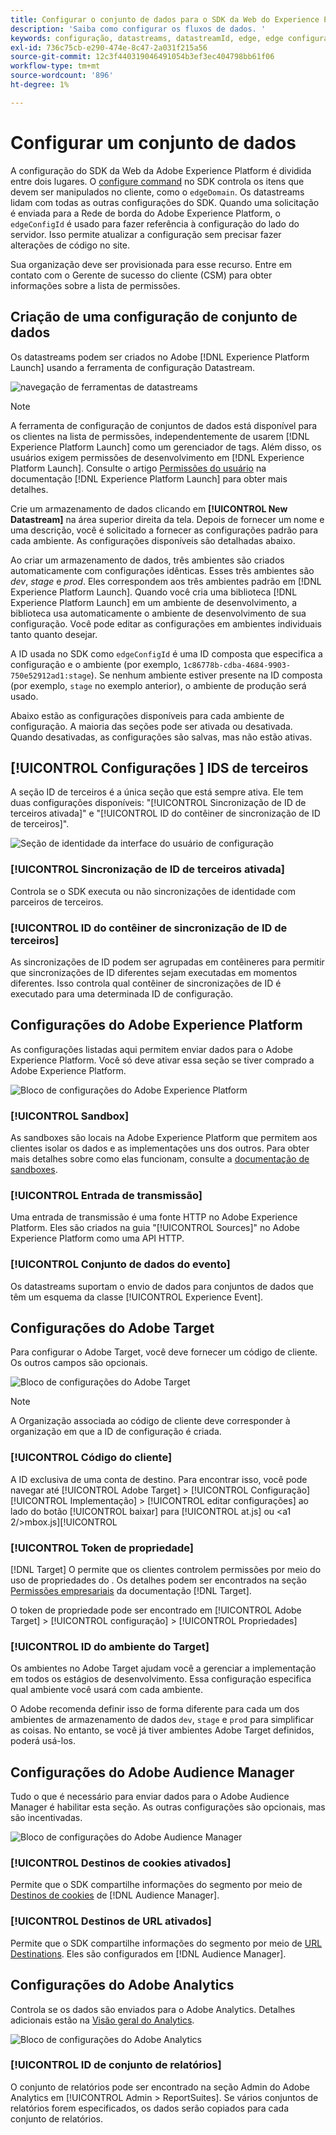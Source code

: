 ```yaml
---
title: Configurar o conjunto de dados para o SDK da Web do Experience Platform
description: 'Saiba como configurar os fluxos de dados. '
keywords: configuração, datastreams, datastreamId, edge, edge configuration id, Environment Settings, edgeConfigId, identidade, sincronização de id ativada, ID do contêiner de sincronização de ID, sandbox, Streaming Inlet, conjunto de dados de eventos, target, código do cliente, Token de propriedade, Target Environment ID, Destinos de cookies, destinos de url, Configurações do Analytics Blockreport suite id;
exl-id: 736c75cb-e290-474e-8c47-2a031f215a56
source-git-commit: 12c3f440319046491054b3ef3ec404798bb61f06
workflow-type: tm+mt
source-wordcount: '896'
ht-degree: 1%

---
```



# Configurar um conjunto de dados

A configuração do SDK da Web da Adobe Experience Platform é dividida entre dois lugares. O [configure command](configuring-the-sdk.md) no SDK controla os itens que devem ser manipulados no cliente, como o `edgeDomain`. Os datastreams lidam com todas as outras configurações do SDK. Quando uma solicitação é enviada para a Rede de borda do Adobe Experience Platform, o `edgeConfigId` é usado para fazer referência à configuração do lado do servidor. Isso permite atualizar a configuração sem precisar fazer alterações de código no site.

Sua organização deve ser provisionada para esse recurso. Entre em contato com o Gerente de sucesso do cliente (CSM) para obter informações sobre a lista de permissões.

## Criação de uma configuração de conjunto de dados

Os datastreams podem ser criados no Adobe [!DNL Experience Platform Launch] usando a ferramenta de configuração Datastream.

![navegação de ferramentas de datastreams](../../assets/datastreams_config.png)

>[!NOTE]
>
>A ferramenta de configuração de conjuntos de dados está disponível para os clientes na lista de permissões, independentemente de usarem [!DNL Experience Platform Launch] como um gerenciador de tags. Além disso, os usuários exigem permissões de desenvolvimento em [!DNL Experience Platform Launch]. Consulte o artigo [Permissões do usuário](../../tags/ui/administration/user-permissions.md) na documentação [!DNL Experience Platform Launch] para obter mais detalhes.

Crie um armazenamento de dados clicando em **[!UICONTROL New Datastream]** na área superior direita da tela. Depois de fornecer um nome e uma descrição, você é solicitado a fornecer as configurações padrão para cada ambiente. As configurações disponíveis são detalhadas abaixo.

Ao criar um armazenamento de dados, três ambientes são criados automaticamente com configurações idênticas. Esses três ambientes são *dev*, *stage* e *prod*. Eles correspondem aos três ambientes padrão em [!DNL Experience Platform Launch]. Quando você cria uma biblioteca [!DNL Experience Platform Launch] em um ambiente de desenvolvimento, a biblioteca usa automaticamente o ambiente de desenvolvimento de sua configuração. Você pode editar as configurações em ambientes individuais tanto quanto desejar.

A ID usada no SDK como `edgeConfigId` é uma ID composta que especifica a configuração e o ambiente (por exemplo, `1c86778b-cdba-4684-9903-750e52912ad1:stage`). Se nenhum ambiente estiver presente na ID composta (por exemplo, `stage` no exemplo anterior), o ambiente de produção será usado.

Abaixo estão as configurações disponíveis para cada ambiente de configuração. A maioria das seções pode ser ativada ou desativada. Quando desativadas, as configurações são salvas, mas não estão ativas.

## [!UICONTROL Configurações ] IDS de terceiros

A seção ID de terceiros é a única seção que está sempre ativa. Ele tem duas configurações disponíveis: &quot;[!UICONTROL Sincronização de ID de terceiros ativada]&quot; e &quot;[!UICONTROL ID do contêiner de sincronização de ID de terceiros]&quot;.

![Seção de identidade da interface do usuário de configuração](../../assets/edge_configuration_identity.png)

### [!UICONTROL Sincronização de ID de terceiros ativada]

Controla se o SDK executa ou não sincronizações de identidade com parceiros de terceiros.

### [!UICONTROL ID do contêiner de sincronização de ID de terceiros]

As sincronizações de ID podem ser agrupadas em contêineres para permitir que sincronizações de ID diferentes sejam executadas em momentos diferentes. Isso controla qual contêiner de sincronizações de ID é executado para uma determinada ID de configuração.

## Configurações do Adobe Experience Platform

As configurações listadas aqui permitem enviar dados para o Adobe Experience Platform. Você só deve ativar essa seção se tiver comprado a Adobe Experience Platform.

![Bloco de configurações do Adobe Experience Platform](../../assets/edge_configuration_aep.png)

### [!UICONTROL Sandbox]

As sandboxes são locais na Adobe Experience Platform que permitem aos clientes isolar os dados e as implementações uns dos outros. Para obter mais detalhes sobre como elas funcionam, consulte a [documentação de sandboxes](../../sandboxes/home.md).

### [!UICONTROL Entrada de transmissão]

Uma entrada de transmissão é uma fonte HTTP no Adobe Experience Platform. Eles são criados na guia &quot;[!UICONTROL Sources]&quot; no Adobe Experience Platform como uma API HTTP.

### [!UICONTROL Conjunto de dados do evento]

Os datastreams suportam o envio de dados para conjuntos de dados que têm um esquema da classe [!UICONTROL Experience Event].

## Configurações do Adobe Target

Para configurar o Adobe Target, você deve fornecer um código de cliente. Os outros campos são opcionais.

![Bloco de configurações do Adobe Target](../../assets/edge_configuration_target.png)

>[!NOTE]
>
>A Organização associada ao código de cliente deve corresponder à organização em que a ID de configuração é criada.

### [!UICONTROL Código do cliente]

A ID exclusiva de uma conta de destino. Para encontrar isso, você pode navegar até [!UICONTROL Adobe Target] > [!UICONTROL Configuração] [!UICONTROL Implementação] > [!UICONTROL editar configurações] ao lado do botão [!UICONTROL baixar] para [!UICONTROL at.js] ou &lt;a1 2/>mbox.js][!UICONTROL 

### [!UICONTROL Token de propriedade]

[!DNL Target] O permite que os clientes controlem permissões por meio do uso de propriedades do . Os detalhes podem ser encontrados na seção [Permissões empresariais](https://experienceleague.adobe.com/docs/target/using/administer/manage-users/enterprise/properties-overview.html?lang=pt-BR) da documentação [!DNL Target].

O token de propriedade pode ser encontrado em [!UICONTROL Adobe Target] > [!UICONTROL configuração] > [!UICONTROL Propriedades]

### [!UICONTROL ID do ambiente do Target]

[](https://experienceleague.adobe.com/docs/target/using/administer/hosts.html) Os ambientes no Adobe Target ajudam você a gerenciar a implementação em todos os estágios de desenvolvimento. Essa configuração especifica qual ambiente você usará com cada ambiente.

O Adobe recomenda definir isso de forma diferente para cada um dos ambientes de armazenamento de dados `dev`, `stage` e `prod` para simplificar as coisas. No entanto, se você já tiver ambientes Adobe Target definidos, poderá usá-los.

## Configurações do Adobe Audience Manager

Tudo o que é necessário para enviar dados para o Adobe Audience Manager é habilitar esta seção. As outras configurações são opcionais, mas são incentivadas.

![Bloco de configurações do Adobe Audience Manager](../../assets/edge_configuration_aam.png)

### [!UICONTROL Destinos de cookies ativados]

Permite que o SDK compartilhe informações do segmento por meio de [Destinos de cookies](https://experienceleague.adobe.com/docs/audience-manager/user-guide/features/destinations/custom-destinations/create-cookie-destination.html) de [!DNL Audience Manager].

### [!UICONTROL Destinos de URL ativados]

Permite que o SDK compartilhe informações do segmento por meio de [URL Destinations](https://experienceleague.adobe.com/docs/audience-manager/user-guide/features/destinations/custom-destinations/create-url-destination.html). Eles são configurados em [!DNL Audience Manager].

## Configurações do Adobe Analytics

Controla se os dados são enviados para o Adobe Analytics. Detalhes adicionais estão na [Visão geral do Analytics](../data-collection/adobe-analytics/analytics-overview.md).

![Bloco de configurações do Adobe Analytics](../../assets/edge_configuration_aa.png)

### [!UICONTROL ID de conjunto de relatórios]

O conjunto de relatórios pode ser encontrado na seção Admin do Adobe Analytics em [!UICONTROL Admin > ReportSuites]. Se vários conjuntos de relatórios forem especificados, os dados serão copiados para cada conjunto de relatórios.
